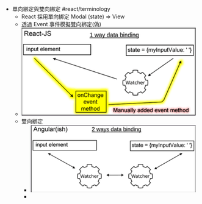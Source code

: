 - 單向綁定與雙向綁定 #react/terminology
	- React 採用單向綁定 Modal (state) => View
	- 透過 Event 事件模擬雙向綁定(偽)
	- ![image.png](../assets/image_1666062577302_0.png)
	- 雙向綁定
		- ![image.png](../assets/image_1666079735134_0.png)
		-